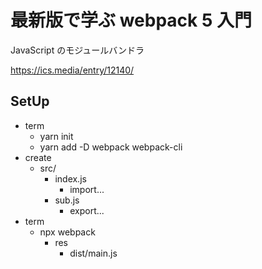 # 最新版で学ぶ webpack 5 入門

JavaScript のモジュールバンドラ

https://ics.media/entry/12140/

## SetUp

- term
  - yarn init
  - yarn add -D webpack webpack-cli
- create
  - src/
    - index.js
      - import...
    - sub.js
      - export...
- term
  - npx webpack
    - res
      - dist/main.js
